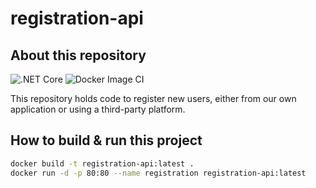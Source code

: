 # registration-api

## About this repository

![.NET Core](https://github.com/bikedataproject/api/workflows/.NET%20Core/badge.svg)
![Docker Image CI](https://github.com/bikedataproject/registration-api/workflows/Docker%20Image%20CI/badge.svg)

This repository holds code to register new users, either from our own application or using a third-party platform.

## How to build & run this project

```bash
docker build -t registration-api:latest .
docker run -d -p 80:80 --name registration registration-api:latest
```
